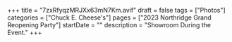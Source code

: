 +++
title = "7zxRfyqzMRJXx63mN7Km.avif"
draft = false
tags = ["Photos"]
categories = ["Chuck E. Cheese's"]
pages = ["2023 Northridge Grand Reopening Party"]
startDate = ""
description = "Showroom During the Event."
+++
